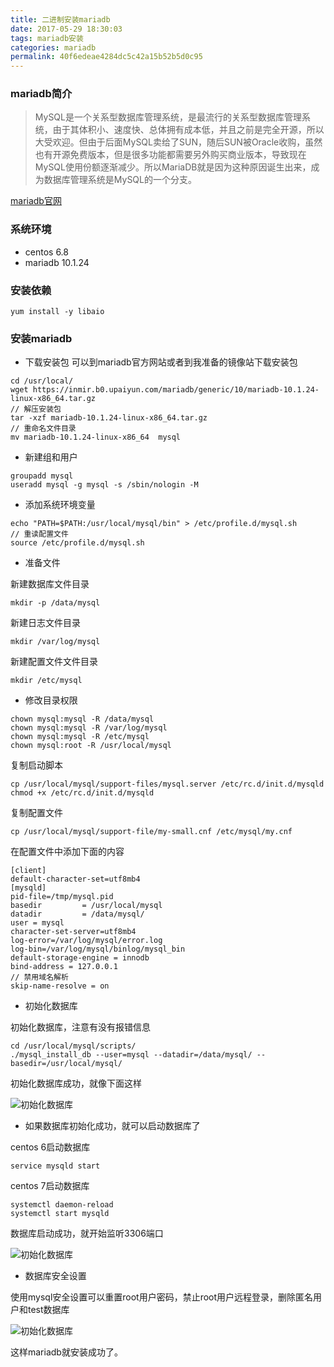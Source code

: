 ```yaml
---
title: 二进制安装mariadb
date: 2017-05-29 18:30:03
tags: mariadb安装
categories: mariadb
permalink: 40f6edeae4284dc5c42a15b52b5d0c95
---
```

### mariadb简介
>MySQL是一个关系型数据库管理系统，是最流行的关系型数据库管理系统，由于其体积小、速度快、总体拥有成本低，并且之前是完全开源，所以大受欢迎。但由于后面MySQL卖给了SUN，随后SUN被Oracle收购，虽然也有开源免费版本，但是很多功能都需要另外购买商业版本，导致现在MySQL使用份额逐渐减少。所以MariaDB就是因为这种原因诞生出来，成为数据库管理系统是MySQL的一个分支。

<!--more-->

[mariadb官网](https://mariadb.org/)

### 系统环境

+ centos 6.8
+ mariadb 10.1.24

### 安装依赖
```
yum install -y libaio
```
### 安装mariadb

+ 下载安装包
可以到mariadb官方网站或者到我准备的镜像站下载安装包

```
cd /usr/local/
wget https://inmir.b0.upaiyun.com/mariadb/generic/10/mariadb-10.1.24-linux-x86_64.tar.gz
// 解压安装包
tar -xzf mariadb-10.1.24-linux-x86_64.tar.gz
// 重命名文件目录
mv mariadb-10.1.24-linux-x86_64  mysql
```

+ 新建组和用户

```
groupadd mysql
useradd mysql -g mysql -s /sbin/nologin -M
```

+ 添加系统环境变量

```
echo "PATH=$PATH:/usr/local/mysql/bin" > /etc/profile.d/mysql.sh
// 重读配置文件
source /etc/profile.d/mysql.sh
```

+ 准备文件

新建数据库文件目录
```
mkdir -p /data/mysql
```
新建日志文件目录
```
mkdir /var/log/mysql
```
新建配置文件文件目录
```
mkdir /etc/mysql
```
+ 修改目录权限
```
chown mysql:mysql -R /data/mysql
chown mysql:mysql -R /var/log/mysql
chown mysql:mysql -R /etc/mysql
chown mysql:root -R /usr/local/mysql
```
复制启动脚本
```
cp /usr/local/mysql/support-files/mysql.server /etc/rc.d/init.d/mysqld
chmod +x /etc/rc.d/init.d/mysqld
```
复制配置文件
```
cp /usr/local/mysql/support-file/my-small.cnf /etc/mysql/my.cnf
```
在配置文件中添加下面的内容
```
[client]
default-character-set=utf8mb4
[mysqld]
pid-file=/tmp/mysql.pid
basedir         = /usr/local/mysql
datadir         = /data/mysql/
user = mysql
character-set-server=utf8mb4
log-error=/var/log/mysql/error.log
log-bin=/var/log/mysql/binlog/mysql_bin
default-storage-engine = innodb
bind-address = 127.0.0.1
// 禁用域名解析
skip-name-resolve = on
```

+ 初始化数据库

初始化数据库，注意有没有报错信息
```
cd /usr/local/mysql/scripts/
./mysql_install_db --user=mysql --datadir=/data/mysql/ --basedir=/usr/local/mysql/
```
初始化数据库成功，就像下面这样

![初始化数据库](https://hysgsta.b0.upaiyun.com/img/2017/6/12/1.JPG!img)

+ 如果数据库初始化成功，就可以启动数据库了

centos 6启动数据库

```
service mysqld start
```

centos 7启动数据库
```
systemctl daemon-reload
systemctl start mysqld
```
数据库启动成功，就开始监听3306端口

![初始化数据库](https://hysgsta.b0.upaiyun.com/img/2017/6/12/2.JPG!img)

+ 数据库安全设置

使用mysql安全设置可以重置root用户密码，禁止root用户远程登录，删除匿名用户和test数据库

![初始化数据库](https://hysgsta.b0.upaiyun.com/img/2017/6/12/3.JPG!img)

 这样mariadb就安装成功了。
